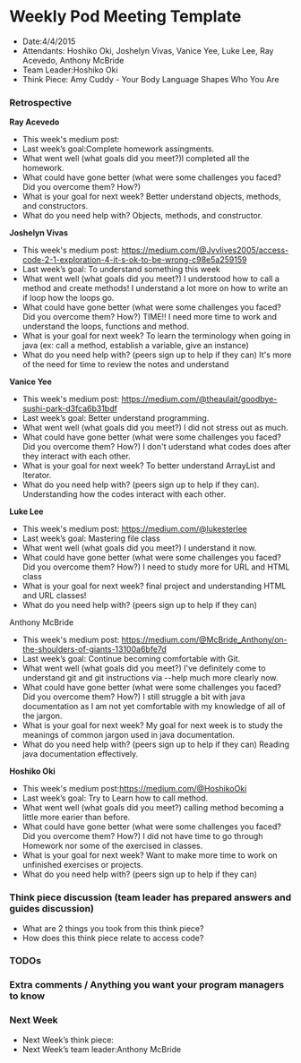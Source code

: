 # Weekly Pod Meeting Template

* Date:4/4/2015
* Attendants: Hoshiko Oki, Joshelyn Vivas, Vanice Yee, Luke Lee, Ray Acevedo, Anthony McBride
* Team Leader:Hoshiko Oki
* Think Piece:  Amy Cuddy - Your Body Language Shapes Who You Are

### Retrospective

**Ray Acevedo**

* This week's medium post:
* Last week’s goal:Complete homework assingments.
* What went well (what goals did you meet?)I completed all the homework.
* What could have gone better (what were some challenges you faced? Did you overcome them? How?)
* What is your goal for next week? Better understand objects, methods, and constructors. 
* What do you need help with? Objects, methods, and constructor. 

**Joshelyn Vivas**

* This week's medium post: https://medium.com/@Jvvlives2005/access-code-2-1-exploration-4-it-s-ok-to-be-wrong-c98e5a259159
* Last week’s goal: To understand something this week
* What went well (what goals did you meet?) I understood how to call a method and create methods! I understand a lot more on how to write an if loop how the loops go. 
* What could have gone better (what were some challenges you faced? Did you overcome them? How?)   TIME!! I need more time to work and understand the loops, functions and method.
* What is your goal for next week? To learn the terminology when going in java (ex: call a method, establish a variable, give an instance)
* What do you need help with? (peers sign up to help if they can) It's more of the need for time to review the notes and understand

**Vanice Yee**

* This week's medium post: https://medium.com/@theaulait/goodbye-sushi-park-d3fca6b31bdf
* Last week’s goal: Better understand programming.
* What went well (what goals did you meet?) I did not stress out as much. 
* What could have gone better (what were some challenges you faced? Did you overcome them? How?) I don't uderstand what codes does after they interact with each other.
* What is your goal for next week? To better understand ArrayList and Iterator. 
* What do you need help with? (peers sign up to help if they can). Understanding how the codes interact with each other. 

**Luke Lee**

* This week's medium post: https://medium.com/@lukesterlee
* Last week’s goal: Mastering file class
* What went well (what goals did you meet?) I understand it now.
* What could have gone better (what were some challenges you faced? Did you overcome them? How?) I need to study more for URL and HTML class
* What is your goal for next week? final project and understanding HTML and URL classes!
* What do you need help with? (peers sign up to help if they can)

Anthony McBride

* This week's medium post: https://medium.com/@McBride_Anthony/on-the-shoulders-of-giants-13100a6bfe7d
* Last week’s goal: Continue becoming comfortable with Git.
* What went well (what goals did you meet?) I've definitely come to understand git and git instructions via --help much more clearly now.
* What could have gone better (what were some challenges you faced? Did you overcome them? How?) I still struggle a bit with java documentation as I am not yet comfortable with my knowledge of all of the jargon. 
* What is your goal for next week? My goal for next week is to study the meanings of common jargon used in java documentation.
* What do you need help with? (peers sign up to help if they can) Reading java documentation effectively.

**Hoshiko Oki**

* This week's medium post:https://medium.com/@HoshikoOki
* Last week’s goal: Try to Learn how to call method.
* What went well (what goals did you meet?) calling method becoming a little more earier than before.
* What could have gone better (what were some challenges you faced? Did you overcome them? How?)  I did not have time to go through Homework nor some of the exercised in classes.
* What is your goal for next week? Want to make more time to work on unfinished exercises or projects.
* What do you need help with? (peers sign up to help if they can)

### Think piece discussion (team leader has prepared answers and guides discussion)

* What are 2 things you took from this think piece?
* How does this think piece relate to access code?

### TODOs

### Extra comments / Anything you want your program managers to know

### Next Week

* Next Week’s think piece:
* Next Week’s team leader:Anthony McBride


